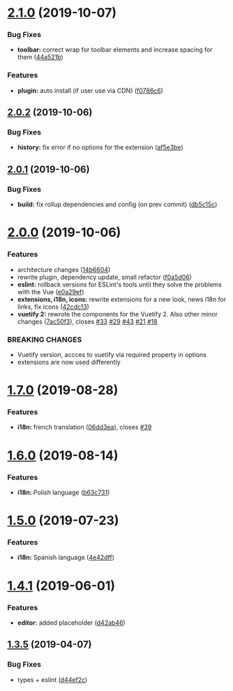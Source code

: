 # [2.1.0](https://github.com/iliyaZelenko/tiptap-vuetify/compare/v2.0.2...v2.1.0) (2019-10-07)


### Bug Fixes

* **toolbar:** correct wrap for toolbar elements and increase spacing for them ([44a521b](https://github.com/iliyaZelenko/tiptap-vuetify/commit/44a521b))


### Features

* **plugin:** auto install (if user use via CDN) ([f0786c6](https://github.com/iliyaZelenko/tiptap-vuetify/commit/f0786c6))

## [2.0.2](https://github.com/iliyaZelenko/tiptap-vuetify/compare/v2.0.1...v2.0.2) (2019-10-06)


### Bug Fixes

* **history:** fix error if no options for the extension ([af5e3be](https://github.com/iliyaZelenko/tiptap-vuetify/commit/af5e3be))

## [2.0.1](https://github.com/iliyaZelenko/tiptap-vuetify/compare/v2.0.0...v2.0.1) (2019-10-06)


### Bug Fixes

* **build:** fix rollup dependencies and config (on prev commit) ([db5c15c](https://github.com/iliyaZelenko/tiptap-vuetify/commit/db5c15c))

# [2.0.0](https://github.com/iliyaZelenko/tiptap-vuetify/compare/v1.7.0...v2.0.0) (2019-10-06)


### Features

* architecture changes ([14b6604](https://github.com/iliyaZelenko/tiptap-vuetify/commit/14b6604))
* rewrite plugin, dependency update, small refactor ([f0a5d06](https://github.com/iliyaZelenko/tiptap-vuetify/commit/f0a5d06))
* **eslint:** rollback versions for ESLint's tools until they solve the problems with the Vue ([e0a29ef](https://github.com/iliyaZelenko/tiptap-vuetify/commit/e0a29ef))
* **extensions, i18n, icons:** rewrite extensions for a new look, news i18n for links, fix icons ([42cdc13](https://github.com/iliyaZelenko/tiptap-vuetify/commit/42cdc13))
* **vuetify 2:** rewrote the components for the Vuetify 2. Also other minor changes ([7ac50f3](https://github.com/iliyaZelenko/tiptap-vuetify/commit/7ac50f3)), closes [#33](https://github.com/iliyaZelenko/tiptap-vuetify/issues/33) [#29](https://github.com/iliyaZelenko/tiptap-vuetify/issues/29) [#43](https://github.com/iliyaZelenko/tiptap-vuetify/issues/43) [#21](https://github.com/iliyaZelenko/tiptap-vuetify/issues/21) [#18](https://github.com/iliyaZelenko/tiptap-vuetify/issues/18)


### BREAKING CHANGES

* Vuetify version, accces to vuetify via required property in options
* extensions are now used differently

# [1.7.0](https://github.com/iliyaZelenko/tiptap-vuetify/compare/v1.6.0...v1.7.0) (2019-08-28)


### Features

* **i18n:** french translation ([06dd3ea](https://github.com/iliyaZelenko/tiptap-vuetify/commit/06dd3ea)), closes [#39](https://github.com/iliyaZelenko/tiptap-vuetify/issues/39)

# [1.6.0](https://github.com/iliyaZelenko/tiptap-vuetify/compare/v1.5.0...v1.6.0) (2019-08-14)


### Features

* **i18n:** Polish language ([b63c731](https://github.com/iliyaZelenko/tiptap-vuetify/commit/b63c731))

# [1.5.0](https://github.com/iliyaZelenko/tiptap-vuetify/compare/v1.4.1...v1.5.0) (2019-07-23)


### Features

* **i18n:** Spanish language ([4e42dff](https://github.com/iliyaZelenko/tiptap-vuetify/commit/4e42dff))

# [1.4.1](https://github.com/iliyaZelenko/tiptap-vuetify/compare/v1.3.5...v1.4.1) (2019-06-01)


### Features

* **editor:** added placeholder ([d42ab46](https://github.com/iliyaZelenko/tiptap-vuetify/commit/d42ab46))

## [1.3.5](https://github.com/iliyaZelenko/tiptap-vuetify/compare/v1.3.4...v1.3.5) (2019-04-07)


### Bug Fixes

* types + eslint ([d44ef2c](https://github.com/iliyaZelenko/tiptap-vuetify/commit/d44ef2c))
